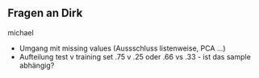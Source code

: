 ## Fragen an Dirk
michael
- Umgang mit missing values (Aussschluss listenweise, PCA ...)
- Aufteilung test v training set .75 v .25 oder .66 vs .33 - ist das sample abhängig?
